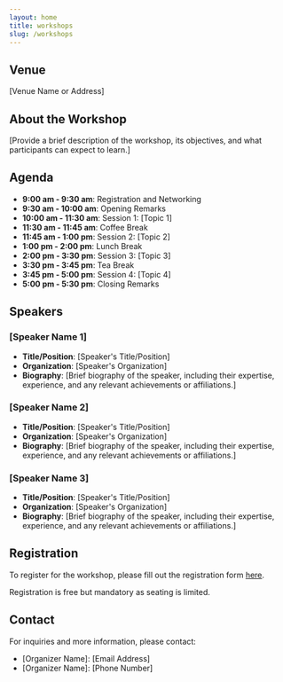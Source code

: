 ```yaml
---
layout: home
title: workshops
slug: /workshops
---
```



## Venue
[Venue Name or Address]

## About the Workshop
[Provide a brief description of the workshop, its objectives, and what participants can expect to learn.]

## Agenda
- **9:00 am - 9:30 am**: Registration and Networking
- **9:30 am - 10:00 am**: Opening Remarks
- **10:00 am - 11:30 am**: Session 1: [Topic 1]
- **11:30 am - 11:45 am**: Coffee Break
- **11:45 am - 1:00 pm**: Session 2: [Topic 2]
- **1:00 pm - 2:00 pm**: Lunch Break
- **2:00 pm - 3:30 pm**: Session 3: [Topic 3]
- **3:30 pm - 3:45 pm**: Tea Break
- **3:45 pm - 5:00 pm**: Session 4: [Topic 4]
- **5:00 pm - 5:30 pm**: Closing Remarks

## Speakers
### [Speaker Name 1]
- **Title/Position**: [Speaker's Title/Position]
- **Organization**: [Speaker's Organization]
- **Biography**:
  [Brief biography of the speaker, including their expertise, experience, and any relevant achievements or affiliations.]

### [Speaker Name 2]
- **Title/Position**: [Speaker's Title/Position]
- **Organization**: [Speaker's Organization]
- **Biography**:
  [Brief biography of the speaker, including their expertise, experience, and any relevant achievements or affiliations.]

### [Speaker Name 3]
- **Title/Position**: [Speaker's Title/Position]
- **Organization**: [Speaker's Organization]
- **Biography**:
  [Brief biography of the speaker, including their expertise, experience, and any relevant achievements or affiliations.]

## Registration
To register for the workshop, please fill out the registration form [here](registration-link).

Registration is free but mandatory as seating is limited.

## Contact
For inquiries and more information, please contact:
- [Organizer Name]: [Email Address]
- [Organizer Name]: [Phone Number]
